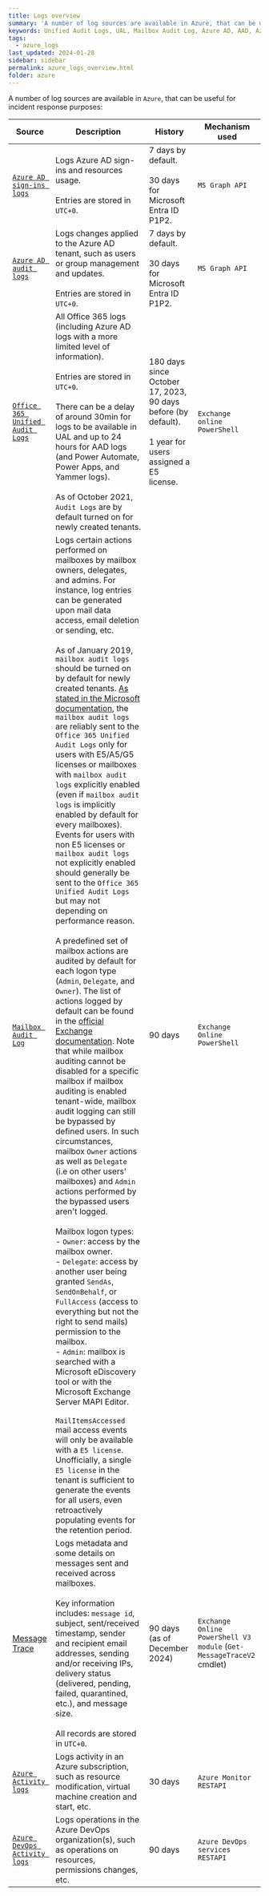 ```yaml
---
title: Logs overview
summary: 'A number of log sources are available in Azure, that can be useful for incident response purposes:\n\n - Office 365 Unified Audit Logs: all Office 365 logs (including Azure AD logs with a more limited level of information).\n\n - Mailbox Audit Log: logs certain actions performed on mailboxes by mailbox owners, delegates, and admins.\n\n - Azure AD sign-ins logs: logs Azure AD sign-ins and resources usage.\n\n - Azure AD audit logs: logs changes applied to the Azure AD tenant, such as users or group management and updates.\n\n - Azure Activity logs: Logs activity in an Azure subscription, such as resource modification, virtual machine creation and start, etc.\n\n - Azure DevOps Activity logs: ogs operations in the Azure DevOps organization(s).'
keywords: Unified Audit Logs, UAL, Mailbox Audit Log, Azure AD, AAD, Azure AD sign-ins logs, sign-ins logs, Azure AD audit logs, audit logs, Azure DevOps, Activity logs
tags:
  - azure_logs
last_updated: 2024-01-28
sidebar: sidebar
permalink: azure_logs_overview.html
folder: azure
---
```


A number of log sources are available in `Azure`, that can be useful for
incident response purposes:

| Source | Description | History | Mechanism used |
|--------|-------------|---------|------------------|
| [`Azure AD sign-ins logs`](https://docs.microsoft.com/en-us/azure/active-directory/reports-monitoring/concept-sign-ins) | Logs Azure AD sign-ins and resources usage. <br><br> Entries are stored in `UTC+0`. | 7 days by default. <br><br> 30 days for Microsoft Entra ID P1P2. | `MS Graph API` |
| [`Azure AD audit logs`](https://docs.microsoft.com/en-us/azure/active-directory/reports-monitoring/concept-audit-logs) | Logs changes applied to the Azure AD tenant, such as users or group management and updates. <br><br> Entries are stored in `UTC+0`. | 7 days by default. <br><br> 30 days for Microsoft Entra ID P1P2. | `MS Graph API` |
| [`Office 365 Unified Audit Logs`](https://docs.microsoft.com/en-us/microsoft-365/compliance/search-the-audit-log-in-security-and-compliance) | All Office 365 logs (including Azure AD logs with a more limited level of information). <br><br> Entries are stored in `UTC+0`. <br><br> There can be a delay of around 30min for logs to be available in UAL and up to 24 hours for AAD logs (and Power Automate, Power Apps, and Yammer logs). <br><br> As of October 2021, `Audit Logs` are by default turned on for newly created tenants. | 180 days since October 17, 2023, 90 days before (by default). <br><br> 1 year for users assigned a E5 license.	| `Exchange online PowerShell` |
| [`Mailbox Audit Log`](https://docs.microsoft.com/en-us/microsoft-365/compliance/enable-mailbox-auditing) | Logs certain actions performed on mailboxes by mailbox owners, delegates, and admins. For instance, log entries can be generated upon mail data access, email deletion or sending, etc. <br><br> As of January 2019, `mailbox audit logs` should be turned on by default for newly created tenants. [As stated in the Microsoft documentation](https://learn.microsoft.com/en-us/microsoft-365/compliance/audit-mailboxes?view=o365-worldwide), the `mailbox audit logs` are reliably sent to the `Office 365 Unified Audit Logs` only for users with E5/A5/G5 licenses or mailboxes with `mailbox audit logs` explicitly enabled (even if `mailbox audit logs` is implicitly enabled by default for every mailboxes). Events for users with non E5 licenses or `mailbox audit logs` not explicitly enabled should generally be sent to the `Office 365 Unified Audit Logs` but may not depending on performance reason. <br><br> A predefined set of mailbox actions are audited by default for each logon type (`Admin`, `Delegate`, and `Owner`). The list of actions logged by default can be found in the [official Exchange documentation](https://learn.microsoft.com/en-us/microsoft-365/compliance/audit-mailboxes). Note that while mailbox auditing cannot be disabled for a specific mailbox if mailbox auditing is enabled tenant-wide, mailbox audit logging can still be bypassed by defined users. In such circumstances, mailbox `Owner` actions as well as `Delegate` (i.e on other users' mailboxes) and `Admin` actions performed by the bypassed users aren't logged. <br><br> Mailbox logon types: <br> - `Owner`: access by the mailbox owner. <br> - `Delegate`: access by another user being granted `SendAs`, `SendOnBehalf`, or `FullAccess` (access to everything but not the right to send mails) permission to the mailbox. <br> - `Admin`: mailbox is searched with a Microsoft eDiscovery tool or with the Microsoft Exchange Server MAPI Editor. <br><br> `MailItemsAccessed` mail access events will only be available with a `E5 license`. Unofficially, a single `E5 license` in the tenant is sufficient to generate the events for all users, even retroactively populating events for the retention period. | 90 days | `Exchange Online PowerShell` |
| [Message Trace](https://techcommunity.microsoft.com/blog/exchange/announcing-public-preview-of-the-new-message-trace-in-exchange-online/4356561) | Logs metadata and some details on messages sent and received across mailboxes. <br><br> Key information includes: `message id`, subject, sent/received timestamp, sender and recipient email addresses, sending and/or receiving IPs, delivery status (delivered, pending, failed, quarantined, etc.), and message size. <br><br> All records are stored in `UTC+0`. | 90 days (as of December 2024) | `Exchange Online PowerShell V3 module` (`Get-MessageTraceV2` cmdlet) |
| [`Azure Activity logs`](https://docs.microsoft.com/en-us/azure/azure-monitor/essentials/activity-log) | Logs activity in an Azure subscription, such as resource modification, virtual machine creation and start, etc. | 30 days | `Azure Monitor RESTAPI` |
| [`Azure DevOps Activity logs`](https://docs.microsoft.com/en-us/azure/devops/organizations/audit/azure-devops-auditing) | Logs operations in the Azure DevOps organization(s), such as operations on resources, permissions changes, etc. | 90 days | `Azure DevOps services RESTAPI` |
